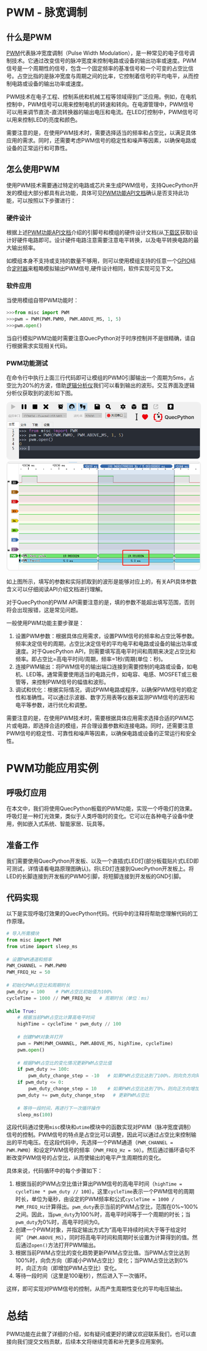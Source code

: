 # PWM - 脉宽调制

## 什么是PWM

[PWM](https://baike.baidu.com/item/脉冲宽度调制/10813756?fromtitle=PWM&fromid=3034961&fr=aladdin)代表脉冲宽度调制（Pulse Width Modulation），是一种常见的电子信号调制技术。它通过改变信号的脉冲宽度来控制电路或设备的输出功率或速度。PWM信号是一个周期性的信号，包含一个固定频率的基准信号和一个可变的占空比信号。占空比指的是脉冲宽度与周期之间的比率，它控制着信号的平均电平，从而控制电路或设备的输出功率或速度。

PWM技术在电子工程、控制系统和机械工程等领域得到广泛应用。例如，在电机控制中，PWM信号可以用来控制电机的转速和转向。在电源管理中，PWM信号可以用来调节直流-直流转换器的输出电压和电流。在LED灯控制中，PWM信号可以用来控制LED的亮度和颜色。

需要注意的是，在使用PWM技术时，需要选择适当的频率和占空比，以满足具体应用的需求。同时，还需要考虑PWM信号的稳定性和噪声等因素，以确保电路或设备的正常运行和可靠性。

## 怎么使用PWM

使用PWM技术需要通过特定的电路或芯片来生成PWM信号，支持QuecPython开发的模组大部分都具有此功能，具体可见[PWM功能API文档](../../../API_reference/zh/QuecPython类库/misc.PWM.html)确认是否支持此功能，可以按照以下步骤进行：

### 硬件设计

根据上述[PWM功能API文档](../../../API_reference/zh/QuecPython类库/misc.PWM.html)介绍的引脚号和模组的硬件设计文档(从[下载区](/download/)获取)设计好硬件电路即可。设计硬件电路注意需要注意电平转换，以及电平转换电路的最大输出频率。

如模组本身不支持或支持的数量不够用，则可以使用模组支持的任意一个[GPIO](../../../API_reference/zh/QuecPython类库/machine.Pin.html)结合[定时器](../../../API_reference/zh/QuecPython类库/machine.Timer.html)来粗略模拟输出PWM信号,硬件设计相同，软件实现可见下文。

### 软件应用

当使用模组自带PWM功能时：

```python
>>>from misc import PWM
>>>pwm = PWM(PWM.PWM0, PWM.ABOVE_MS, 1, 5)
>>>pwm.open()
```

当自行模拟PWM功能时需要注意QuecPython对于时序控制并不是很精确，请自行根据需求实现相关代码。

### PWM功能测试

在命令行中执行上面三行代码即可让模组的PWM0引脚输出一个周期为5ms，占空比为20%的方波，借助[逻辑分析仪](https://baike.baidu.com/item/逻辑分析仪/2364388?fr=aladdin)我们可以看到输出的波形。交互界面及逻辑分析仪获取到的波形如下图。

<img src="./../media/QuecPython硬件基础功能/PWM/PWM_0.png" style="border-style: solid; border-radius: 10px; color:  #f1f1f1;" border=3 alt="">

<img src="./../media/QuecPython硬件基础功能/PWM/PWM_1.png" style="border-style: solid; border-radius: 10px; color:  #f1f1f1;" border=3 alt="">

如上图所示，填写的参数和实际抓取到的波形是能够对应上的，有关API具体参数含义可以仔细阅读API介绍文档进行理解。

对于QuecPython的PWM API需要注意的是，填的参数不能超出填写范围，否则将会出现报错，这是常见问题。

一般使用PWM功能主要步骤是：

1. 设置PWM参数：根据具体应用需求，设置PWM信号的频率和占空比等参数。频率决定信号的周期，占空比决定信号的平均电平和电路或设备的输出功率或速度。对于QuecPython API，则需要填写高电平时间和周期来决定占空比和频率。即占空比=高电平时间/周期，频率=1秒/周期(单位：秒)。
2. 连接PWM输出：将PWM信号的输出端口连接到需要控制的电路或设备，如电机、LED等。通常需要使用适当的电路元件，如电容、电感、MOSFET或三极管等，来控制PWM信号的幅值和波形。
3. 调试和优化：根据实际情况，调试PWM电路或程序，以确保PWM信号的稳定性和准确性。可以通过示波器、数字万用表等仪器来监测PWM信号的波形和电平等参数，进行优化和调整。

需要注意的是，在使用PWM技术时，需要根据具体应用需求选择合适的PWM芯片或电路，即选择合适的模组，并合理设置参数和连接电路。同时，还需要注意PWM信号的稳定性、可靠性和噪声等因素，以确保电路或设备的正常运行和安全性。

# PWM功能应用实例

## 呼吸灯应用

在本文中，我们将使用QuecPython板载的PWM功能，实现一个呼吸灯的效果。呼吸灯是一种灯光效果，类似于人类呼吸时的变化。它可以在各种电子设备中使用，例如嵌入式系统、智能家居、玩具等。

## 准备工作

我们需要使用QuecPython开发板、以及一个直插式LED灯(部分板载贴片式LED即可测试，详情请看电路原理图确认)。将LED灯连接到QuecPython开发板上。将LED的长脚连接到开发板的PWM0引脚，将短脚连接到开发板的GND引脚。

## 代码实现

以下是实现呼吸灯效果的QuecPython代码。代码中的注释将帮助您理解代码的工作原理。

```python
# 导入所需模块
from misc import PWM
from utime import sleep_ms

# 设置PWM通道和频率
PWM_CHANNEL = PWM.PWM0
PWM_FREQ_Hz = 50

# 初始化PWM占空比和周期时长
pwm_duty = 100    # PWM占空比初始值为100%
cycleTime = 1000 // PWM_FREQ_Hz   # 周期时长（单位：ms）

while True:
    # 根据当前PWM占空比计算高电平时间
    highTime = cycleTime * pwm_duty // 100

    # 创建PWM对象并打开
    pwm = PWM(PWM_CHANNEL, PWM.ABOVE_MS, highTime, cycleTime)
    pwm.open()

    # 根据PWM占空比的变化情况更新PWM占空比值
    if pwm_duty >= 100:
        pwm_duty_change_step = -10   # 如果PWM占空比达到了100%，则向负方向降低
    if pwm_duty <= 0:
        pwm_duty_change_step = 10    # 如果PWM占空比达到了0%，则向正方向增加
    pwm_duty += pwm_duty_change_step   # 更新PWM占空比

    # 等待一段时间，再进行下一次循环操作
    sleep_ms(100)
```

这段代码通过使用`misc`模块和`utime`模块中的函数实现对PWM（脉冲宽度调制）信号的控制。PWM信号的特点是占空比可以调整，因此可以通过占空比来控制输出的平均电压。在这段代码中，先选择一个PWM通道（`PWM_CHANNEL = PWM.PWM0`）和设定PWM信号的频率（`PWM_FREQ_Hz = 50`）。然后通过循环语句不断改变PWM信号的占空比，从而使输出的电平产生周期性的变化。

具体来说，代码循环中的每个步骤如下：

1. 根据当前的PWM占空比值计算出PWM信号的高电平时间（`highTime = cycleTime * pwm_duty // 100`）。这里`cycleTime`表示一个PWM信号的周期时长，单位为毫秒，由设定的PWM频率和公式`cycleTime = 1000 / PWM_FREQ_Hz`计算得出。`pwm_duty`表示当前的PWM占空比，范围在0%~100%之间。因此，当`pwm_duty`为100%时，高电平时间等于一个周期的时长；当`pwm_duty`为0%时，高电平时间为0。
2. 创建一个PWM对象，并指定输出方式为“高电平持续时间大于等于给定时间”（`PWM.ABOVE_MS`），同时将高电平时间和周期时长设置为计算得到的值。然后通过`open()`方法打开PWM输出。
3. 根据当前PWM占空比的变化趋势更新PWM占空比值。当PWM占空比达到100%时，向负方向（即减小PWM占空比）变化；当PWM占空比达到0%时，向正方向（即增加PWM占空比）变化。
4. 等待一段时间（这里是100毫秒），然后进入下一次循环。

这样，即可实现对PWM信号的控制，从而产生周期性变化的平均电压输出。

# 总结

PWM功能在此做了详细的介绍，如有疑问或更好的建议欢迎联系我们，也可以直接向我们提交文档贡献，后续本文将继续完善和补充更多应用案例。